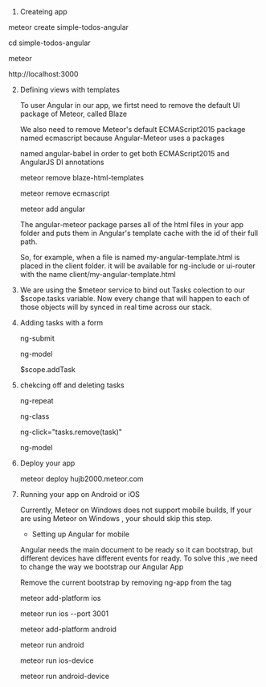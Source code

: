
1. Createing app

meteor create simple-todos-angular

cd simple-todos-angular

meteor

http://localhost:3000


2. Defining views with templates

	To user Angular in our app, we firtst need to remove the default UI package of Meteor, called Blaze

	We also need to remove Meteor's default ECMAScript2015 package named ecmascript because Angular-Meteor uses a packages

	named angular-babel in order to get both ECMAScript2015 and AngularJS DI annotations

	meteor remove blaze-html-templates

	meteor remove ecmascript

	meteor add angular

	The angular-meteor package parses all of the html files in your app folder and puts them in Angular's template cache with the id of their full path.

	So, for example, when a file is named my-angular-template.html is placed in the client folder. it will be available for ng-include or ui-router with the name client/my-angular-template.html

3. We are using the $meteor service to bind out Tasks colection to our $scope.tasks variable. Now every change that will happen to each of those objects will by synced in real time across our stack.

4. Adding  tasks with a form

	ng-submit

	ng-model

	$scope.addTask

5. chekcing off and deleting tasks

	ng-repeat

	ng-class

	ng-click="tasks.remove(task)"

	ng-model

6.  Deploy your app

	meteor deploy hujb2000.meteor.com

7. Running your app on Android or iOS

	Currently, Meteor on Windows does not support mobile builds, If your are using Meteor on Windows , your should skip this step.

	* Setting up Angular for mobile

	Angular needs the main document to be ready so it can bootstrap, but different devices have different events for ready.  To solve this ,we need to change the way we bootstrap our Angular App

	Remove the current bootstrap by removing ng-app from the <body> tag

	meteor add-platform ios

	meteor run ios --port 3001

	meteor add-platform android

	meteor run android

	meteor run ios-device

	meteor run android-device


